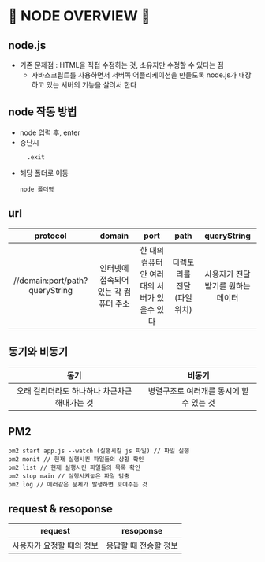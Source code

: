 # :star2: NODE OVERVIEW :star2:

## **node.js**

- 기존 문제점 : HTML을 직접 수정하는 것, 소유자만 수정할 수 있다는 점
  - 자바스크립트를 사용하면서 서버쪽 어플리케이션을 만들도록 node.js가 내장하고 있는 서버의 기능을 살려서 한다

## **node 작동 방법**

- node 입력 후, enter
- 중단시
  ```ctrl + cc
    .exit
  ```
- 해당 폴더로 이동
  ```
  node 폴더명
  ```

## **url**

|            protocol            |                domain                |                     port                      |            path             |            queryString            |
| :----------------------------: | :----------------------------------: | :-------------------------------------------: | :-------------------------: | :-------------------------------: |
| //domain:port/path?queryString | 인터넷에 접속되어있는 각 컴퓨터 주소 | 한 대의 컴퓨터 안 여러대의 서버가 있을수 있다 | 디렉토리를 전달 (파일 위치) | 사용자가 전달받기를 원하는 데이터 |

## **동기와 비동기**

|                     동기                      |                  비동기                  |
| :-------------------------------------------: | :--------------------------------------: |
| 오래 걸리더라도 하나하나 차근차근 해내가는 것 | 병렬구조로 여러개를 동시에 할 수 있는 것 |

## **PM2**

```
pm2 start app.js --watch (실행시킬 js 파일) // 파일 실행
pm2 monit // 현재 실행시킨 파일들의 상황 확인
pm2 list // 현재 실행시킨 파일들의 목록 확인
pm2 stop main // 실행시켜놓은 파일 멈춤
pm2 log // 에러같은 문제가 발생하면 보여주는 것
```

## **request & resoponse**

|          request          |       resoponse       |
| :-----------------------: | :-------------------: |
| 사용자가 요청할 때의 정보 | 응답할 때 전송할 정보 |
